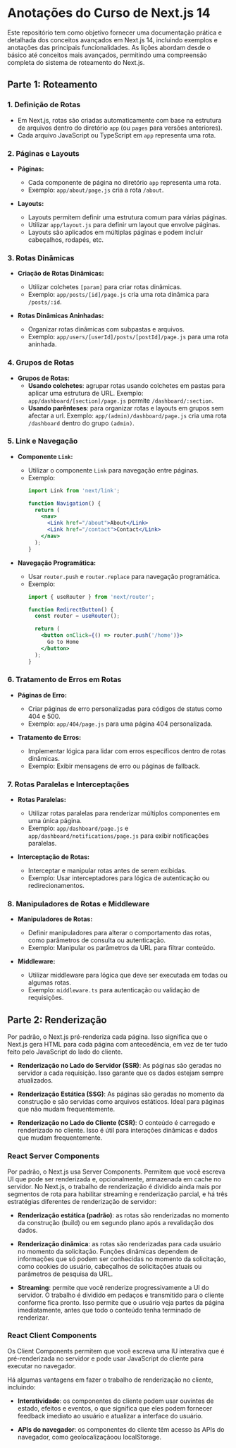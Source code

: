 # Anotações do Curso de Next.js 14
Este repositório tem como objetivo fornecer uma documentação prática e detalhada dos conceitos avançados em Next.js 14, incluindo exemplos e anotações das principais funcionalidades. As lições abordam desde o básico até conceitos mais avançados, permitindo uma compreensão completa do sistema de roteamento do Next.js.

## Parte 1: Roteamento

### 1. Definição de Rotas
  - Em Next.js, rotas são criadas automaticamente com base na estrutura de arquivos dentro do diretório `app` (ou `pages` para versões anteriores).
  - Cada arquivo JavaScript ou TypeScript em `app` representa uma rota.

### 2. Páginas e Layouts

- **Páginas:**
  - Cada componente de página no diretório `app` representa uma rota.
  - Exemplo: `app/about/page.js` cria a rota `/about`.

- **Layouts:**
  - Layouts permitem definir uma estrutura comum para várias páginas.
  - Utilizar `app/layout.js` para definir um layout que envolve páginas.
  - Layouts são aplicados em múltiplas páginas e podem incluir cabeçalhos, rodapés, etc.

### 3. Rotas Dinâmicas

- **Criação de Rotas Dinâmicas:**
  - Utilizar colchetes `[param]` para criar rotas dinâmicas.
  - Exemplo: `app/posts/[id]/page.js` cria uma rota dinâmica para `/posts/:id`.

- **Rotas Dinâmicas Aninhadas:**
  - Organizar rotas dinâmicas com subpastas e arquivos.
  - Exemplo: `app/users/[userId]/posts/[postId]/page.js` para uma rota aninhada.

### 4. Grupos de Rotas

- **Grupos de Rotas:**
    - **Usando colchetes**: agrupar rotas usando colchetes em pastas para aplicar uma estrutura de URL. Exemplo: `app/dashboard/[section]/page.js` permite `/dashboard/:section`.
    - **Usando parênteses**: para organizar rotas e layouts em grupos sem afectar a url. Exemplo: `app/(admin)/dashboard/page.js` cria uma rota `/dashboard` dentro do grupo `(admin)`.
    
### 5. Link e Navegação

- **Componente `Link`:**
  - Utilizar o componente `Link` para navegação entre páginas.
  - Exemplo:
    ```jsx
    import Link from 'next/link';

    function Navigation() {
      return (
        <nav>
          <Link href="/about">About</Link>
          <Link href="/contact">Contact</Link>
        </nav>
      );
    }
    ```

- **Navegação Programática:**
  - Usar `router.push` e `router.replace` para navegação programática.
  - Exemplo:
    ```jsx
    import { useRouter } from 'next/router';

    function RedirectButton() {
      const router = useRouter();

      return (
        <button onClick={() => router.push('/home')}>
          Go to Home
        </button>
      );
    }
    ```

### 6. Tratamento de Erros em Rotas

- **Páginas de Erro:**
  - Criar páginas de erro personalizadas para códigos de status como 404 e 500.
  - Exemplo: `app/404/page.js` para uma página 404 personalizada.

- **Tratamento de Erros:**
  - Implementar lógica para lidar com erros específicos dentro de rotas dinâmicas.
  - Exemplo: Exibir mensagens de erro ou páginas de fallback.

### 7. Rotas Paralelas e Interceptações

- **Rotas Paralelas:**
  - Utilizar rotas paralelas para renderizar múltiplos componentes em uma única página.
  - Exemplo: `app/dashboard/page.js` e `app/dashboard/notifications/page.js` para exibir notificações paralelas.

- **Interceptação de Rotas:**
  - Interceptar e manipular rotas antes de serem exibidas.
  - Exemplo: Usar interceptadores para lógica de autenticação ou redirecionamentos.

### 8. Manipuladores de Rotas e Middleware

- **Manipuladores de Rotas:**
  - Definir manipuladores para alterar o comportamento das rotas, como parâmetros de consulta ou autenticação.
  - Exemplo: Manipular os parâmetros da URL para filtrar conteúdo.

- **Middleware:**
  - Utilizar middleware para lógica que deve ser executada em todas ou algumas rotas.
  - Exemplo: `middleware.ts` para autenticação ou validação de requisições.

## Parte 2: Renderização
Por padrão, o Next.js pré-renderiza cada página. Isso significa que o Next.js gera HTML para cada página com antecedência, em vez de ter tudo feito pelo JavaScript do lado do cliente.

- **Renderização no Lado do Servidor (SSR)**: As páginas são geradas no servidor a cada requisição. Isso garante que os dados estejam sempre atualizados.

- **Renderização Estática (SSG)**: As páginas são geradas no momento da construção e são servidas como arquivos estáticos. Ideal para páginas que não mudam frequentemente.

- **Renderização no Lado do Cliente (CSR)**: O conteúdo é carregado e renderizado no cliente. Isso é útil para interações dinâmicas e dados que mudam frequentemente.

### React Server Components
Por padrão, o Next.js usa Server Components. Permitem que você escreva UI que pode ser renderizada e, opcionalmente, armazenada em cache no servidor. No Next.js, o trabalho de renderização é dividido ainda mais por segmentos de rota para habilitar streaming e renderização parcial, e há três estratégias diferentes de renderização de servidor:

- **Renderização estática (padrão)**: as rotas são renderizadas no momento da construção (build) ou em segundo plano após a revalidação dos dados.

- **Renderização dinâmica**: as rotas são renderizadas para cada usuário no momento da solicitação. Funções dinâmicas dependem de informações que só podem ser conhecidas no momento da solicitação, como cookies do usuário, cabeçalhos de solicitações atuais ou parâmetros de pesquisa da URL.

- **Streaming**: permite que você renderize progressivamente a UI do servidor. O trabalho é dividido em pedaços e transmitido para o cliente conforme fica pronto. Isso permite que o usuário veja partes da página imediatamente, antes que todo o conteúdo tenha terminado de renderizar.

### React Client Components
Os Client Components permitem que você escreva uma IU interativa que é pré-renderizada no servidor e pode usar JavaScript do cliente para executar no navegador.

Há algumas vantagens em fazer o trabalho de renderização no cliente, incluindo:
- **Interatividade**: os componentes do cliente podem usar ouvintes de estado, efeitos e eventos, o que significa que eles podem fornecer feedback imediato ao usuário e atualizar a interface do usuário.

- **APIs do navegador**: os componentes do cliente têm acesso às APIs do navegador, como geolocalizaçãoou localStorage.